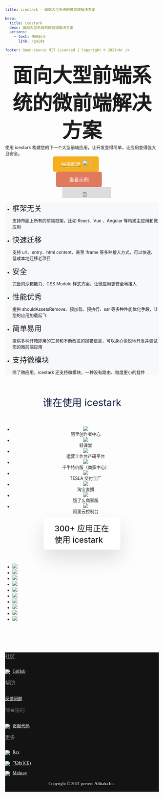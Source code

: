 ```yaml
---
title: icestark - 面向大型系统的微前端解决方案

hero:
  title: icestark
  desc: 面向大型系统的微前端解决方案
  actions:
    - text: 快速起步
      link: /guide

footer: Open-source MIT Licensed | Copyright © 2021<br />
---
```


<div class="homepage-root">
  <div style="max-width: 1180px;position: relative;z-index: 2; display: flex; flex-direction: column; align-items: center">
    <div class="homepage-title" style="font-size: 65px; text-align: center;line-height: 90px; font-weight: 800; max-width: 600px">
      <!-- 简单、完备的微前端解决方案 -->
      面向大型前端系统的微前端解决方案
    </div>
    <div class="homepage-subtitle" >
      使用 icestark 构建您的下一个大型前端应用，让开发变得简单，让应用变得强大且安全。
       <!-- icestark 为大型前端应用提供了简单、易迁移的解耦方案。完备的沙箱能力，性能优化方案也让应用更安全，更快速。 -->
    </div>
    <div class="quick-start" >
      <a class="quick-start-btn" href="/guide" style="display: flex">
        <button style="width: 150px;margin-right: 0;color: #fff;background: #F6AF1F;height: 50px;font-size: 16px;border: 1px solid #F6AF1F;border-radius: 5px;box-sizing: border-box;cursor: pointer;outline: none; display: flex; align-items: center;justify-content: center" >快速起步 <img style="height: 28px;display: inline-block;margin-left: 5px" src="https://img.alicdn.com/imgextra/i4/O1CN012a5IVT1eElYyUIAo8_!!6000000003840-55-tps-200-200.svg" /></button>
      </a>
      <a href="https://icestark-react.surge.sh" target="_blank">
        <button style="width: 150px;margin-right: 0;color: #fff;background: #e07a5f;height: 50px;font-size: 16px;border: 1px solid #e07a5f;border-radius: 5px;box-sizing: border-box;cursor: pointer;outline: none;margin-left: 10px" >查看示例</button>
      </a>
      <div class="quick-start-github">
        <iframe  style="border-top-width: 0px;vertical-align: bottom;margin-left:30px;border-right-width: 0px;border-bottom-width: 0px;border-left-width: 0px;width: 160px;height: 36px;" src="https://ghbtns.com/github-btn.html?user=ice-lab&repo=icestark&type=star&count=true&size=large" ></iframe>
      </div>
    </div>
  </div>
</div>

<div style="background-color:#f7f8fa">
  <div style="max-width:1180px;width:100%;margin:0 auto;">
    <ul class="features">
      <li class="features-item">
        <div class="features-header" style="font-size: 24px;font-weight: 500;">框架无关</div>
        <p>支持市面上所有的前端框架，比如 React、Vue 、Angular 等构建主应用和微应用</p>
      </li>
      <li class="features-item">
        <div class="features-header" style="font-size: 24px;font-weight: 500;">快速迁移</div>
        <p>支持 url、entry、html content、甚至 iframe 等多种接入方式，可以快速、低成本地迁移老项目</p>
      </li>
      <li class="features-item">
        <div class="features-header" style="font-size: 24px;font-weight: 500;">安全</div>
        <p>完备的沙箱能力、CSS Module 样式方案，让微应用更安全地接入</p>
      </li>
    </ul>
    <ul class="features no-padding-top">
      <li class="features-item">
        <div class="features-header" style="font-size: 24px;font-weight: 500;">性能优秀</div>
        <p>提供 shouldAssetsRemove、预加载、预执行、ssr 等多种性能优化手段，让您的应用加载起飞</p>
      </li>
      <li class="features-item">
        <div class="features-header" style="font-size: 24px;font-weight: 500;">简单易用</div>
        <p>提供多种开箱即用的工具和不断改进的报错信息，可以身心愉悦地开发并调试您的微前端应用</p>
      </li>
      <li class="features-item">
        <div class="features-header" style="font-size: 24px;font-weight: 500;">支持微模块</div>
        <p>除了微应用，icestark 还支持微模块，一种没有路由、粒度更小的挂件</p>
      </li>
    </ul>
  </div>
</div>

<div>
  <div style="width:100%;margin:0 auto;">
    <div style="color:#0b1b3e;font-size:32px;margin:0 0 10px;padding-top: 50px;height: 88px; text-align: center">谁在使用 icestark</div>
    <div class="userContainer">
    <ul style="text-align: center">
      <li class="showCaseItem">
        <img class="showCaseImgItem" src="https://img.alicdn.com/imgextra/i2/O1CN011pV2Gq24auj3ExIQD_!!6000000007408-2-tps-3570-1714.png">
        <div class="showCasePopup" style="">阿里创作者中心</div>
      </li>
      <li class="showCaseItem">
        <img class="showCaseImgItem" src="https://img.alicdn.com/imgextra/i3/O1CN01K8Bq6I1Pv9zOVkNw0_!!6000000001902-2-tps-3570-1714.png">
         <div class="showCasePopup" style="">轻课堂</div></li>
      <li class="showCaseItem">
        <img class="showCaseImgItem" src="https://img.alicdn.com/imgextra/i3/O1CN01UvVhB61rfs0ag60nB_!!6000000005659-2-tps-3570-1714.png">
         <div class="showCasePopup" style="">运营工作台产研平台</div></li>
      <li class="showCaseItem">
        <img class="showCaseImgItem" src="https://img.alicdn.com/imgextra/i4/O1CN010rpl2321v7LrPqIyI_!!6000000007046-2-tps-3570-1714.png">
         <div class="showCasePopup" style="">千牛特价版（商家中心）</div></li>
      <li class="showCaseItem">
        <img class="showCaseImgItem" src="https://img.alicdn.com/imgextra/i4/O1CN01Gkx6nO24pZOxID5B9_!!6000000007440-2-tps-3570-1714.png">
         <div class="showCasePopup" style="">TESLA 交付工厂</div></li>
      <li class="showCaseItem">
        <img class="showCaseImgItem" src="https://img.alicdn.com/imgextra/i1/O1CN01i9ovqD1XxvIuPWoVi_!!6000000002991-2-tps-3570-1714.png">
         <div class="showCasePopup" style="">淘宝直播</div></li>
      <li class="showCaseItem">
        <img class="showCaseImgItem" src="https://img.alicdn.com/imgextra/i1/O1CN01ZzPJA829a44XQpuB1_!!6000000008083-2-tps-3570-1714.png">
         <div class="showCasePopup" style="">饿了么商家版</div></li>
      <li class="showCaseItem">
        <img class="showCaseImgItem" src="https://img.alicdn.com/imgextra/i4/O1CN01vVl1UY1OUlY3UIV4P_!!6000000001709-2-tps-3570-1714.png">
         <div class="showCasePopup" style="">阿里云控制台</div></li>
    </ul>
    </div>
  </div>
</div>

<div class="line" style="height: 1px; width: 100%; background: #ebeef5;margin: 80px 0;position: relative;">
  <div style="position: absolute;bottom: -35px; left: 50%; transform: translateX(-50%); box-shadow: rgb(0 0 0 / 12%) 0px 30px 60px; padding: 16px 36px; background: #FFF; border-radius: 6px;font-size: 26px;font-weight: 500">300+ 应用正在使用 icestark</div>
</div>

<div>
  <div style="max-width:1180px;width:100%;margin:0 auto;">
    <!-- <div style="color:#0b1b3e;font-size:32px;margin:0 0 10px;padding-top: 70px;height: 88px">谁在使用 icestark</div> -->
    <div class="userContainer" style="margin-bottom: 100px">
      <ul>
        <li class="userItem"><img class="userItemImg " src="//gw.alicdn.com/tfs/TB11_n_fq67gK0jSZFHXXa9jVXa-1280-533.png_200x200.jpg"></li>
        <li class="userItem"><img class="userItemImg " src="//gw.alicdn.com/tfs/TB1LW.Xfvb2gK0jSZK9XXaEgFXa-190-27.png"></li>
        <li class="userItem"><img class="userItemImg " src="//gw.alicdn.com/tfs/TB1IZMbfET1gK0jSZFrXXcNCXXa-1754-485.png_200x200.jpg"></li>
        <li class="userItem"><img class="userItemImg " src="//gw.alicdn.com/tfs/TB1QxUbfxz1gK0jSZSgXXavwpXa-308-56.png"></li>
        <li class="userItem"><img class="userItemImg " src="//gw.alicdn.com/tfs/TB1UBEbfBv0gK0jSZKbXXbK2FXa-748-327.png"></li>
        <li class="userItem"><img class="userItemImg " src="//gw.alicdn.com/tfs/TB1pDIbfET1gK0jSZFrXXcNCXXa-1460-387.png"></li>
        <li class="userItem"><img class="userItemImg " src="//gw.alicdn.com/tfs/TB1ayl9mpYqK1RjSZLeXXbXppXa-170-62.png"></li>
        <li class="userItem"><img class="userItemImg " src="//img.alicdn.com/tfs/TB1Ly5oS3HqK1RjSZFPXXcwapXa-238-54.png"></li>
        <li class="userItem"><img class="userItemImg " src="//gw.alicdn.com/tfs/TB1aiAbfEz1gK0jSZLeXXb9kVXa-228-63.png"></li>
        <li class="userItem"><img class="userItemImg " src="//gw.alicdn.com/tfs/TB1olIdfAL0gK0jSZFxXXXWHVXa-696-148.jpg_200x200.jpg"></li>
      </ul>
    </div>
  </div>
</div>

<div class="footer-container" style="padding-bottom: 18px;background-color: #141313;color: #fff;font-size: 14px;font-family: PingFangSC-Regular;">
  <div class="footer-wrapper" >
    <div class="footer-block-content">
      <div style="font-size: 16px;opacity: .5;">社区</div>
      <div style="margin-top: 30px;">
        <ul style="list-style-type: none;padding: 0;margin:0;">
          <li style="width: 200px;margin-bottom: 15px;">
            <img src="//gw.alicdn.com/tfs/TB1H5bLeaL7gK0jSZFBXXXZZpXa-78-78.jpg" style="vertical-align: middle; margin-right: 5px; max-width: 16px; max-height: 16px;">
            <a style="color:#ffffff;" target="_blank" href="//github.com/ice-lab/icestark"> GitHub </a>
          </li>
        </ul>
      </div>
    </div>
    <div class="footer-block-content" >
      <div style="font-size: 16px;opacity: .5;">帮助</div>
      <div style="margin-top: 30px;">
        <ul style="list-style-type: none;padding: 0;margin:0;">
          <li style="width: 200px;margin-bottom: 15px;">
            <a style="color:#ffffff;" target="_blank" href="//github.com/ice-lab/icestark/issues/new?assignees=&labels=bug&template=bug_report.md"> 反馈问题 </a>
          </li>
        </ul>
      </div>
    </div>
    <div class="footer-block-content">
      <div style="font-size: 16px;opacity: .5;">项目协同</div>
        <div style="margin-top: 30px;">
          <ul style="list-style-type: none;padding: 0;margin:0;">
            <li style="width: 200px;margin-bottom: 15px;">
              <img src="//gw.alicdn.com/tfs/TB1H5bLeaL7gK0jSZFBXXXZZpXa-78-78.jpg" style="vertical-align: middle; margin-right: 5px; max-width: 16px; max-height: 16px;">
              <a style="color:#ffffff;" href="/guide/contribute">  贡献代码 </a>
            </li>
          </ul>
        </div>
      </div>
      <div class="footer-block-content">
        <div style="font-size: 16px;opacity: .5;">更多</div>
        <div style="margin-top: 30px;">
          <ul style="list-style-type: none;padding: 0;margin:0;">
            <li style="width: 200px;margin-bottom: 15px;">
              <img src="//gw.alicdn.com/tfs/TB1oBQrXKT2gK0jSZFvXXXnFXXa-152-148.png" style="vertical-align: middle; margin-right: 5px; max-width: 16px; max-height: 16px;">
              <a style="color:#ffffff;" target="_blank" href="//rax.js.org/"> Rax </a>
            </li>
            <li style="width: 200px;margin-bottom: 15px;">
              <img src="//img.alicdn.com/tps/TB1kBU7NpXXXXXLXXXXXXXXXXXX-160-160.png" style="vertical-align: middle; margin-right: 5px; max-width: 16px; max-height: 16px;">
              <a style="color:#ffffff;" target="_blank" href="//ice.work/"> 飞冰(ICE) </a>
            </li>
            <li style="width: 200px;margin-bottom: 15px;">
              <img src="//img.alicdn.com/tfs/TB1k4.laW6qK1RjSZFmXXX0PFXa-237-237.png" style="vertical-align: middle; margin-right: 5px; max-width: 16px; max-height: 16px;">
              <a style="color:#ffffff;" target="_blank" href="//midwayjs.org/"> Midway </a>
            </li>
          </ul>
        </div>
      </div>
    </div>
    <div style="display:flex;margin-top: 18px">
      <div style="margin: 0px auto;">Copyright © 2021-present Alibaba Inc.</div>
    </div>
  </div>
</div>
